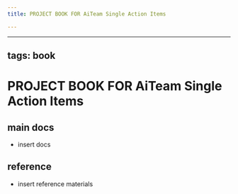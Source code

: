 ```yaml
---
title: PROJECT BOOK FOR AiTeam Single Action Items

---
```



---
tags: book
---

PROJECT BOOK FOR AiTeam Single Action Items
===

main docs
---

- insert docs

reference
---

- insert reference materials

